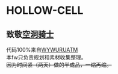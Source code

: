 # HOLLOW-CELL  
## 致敬[空洞骑士](https://store.steampowered.com/app/367520/Hollow_Knight/ "steam上的空洞骑士")  
代码100%来自[WYWURUATM](https://space.bilibili.com/89511501 "ATM大佬的bilibili ")  
本fw只负责规划和素材收集整理。  
~~因为时间紧（两天）做的半成品，一缩再缩。~~  



